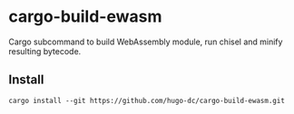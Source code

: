 # cargo-build-ewasm

Cargo subcommand to build WebAssembly module, run chisel and minify resulting bytecode.

## Install

```
cargo install --git https://github.com/hugo-dc/cargo-build-ewasm.git
```
